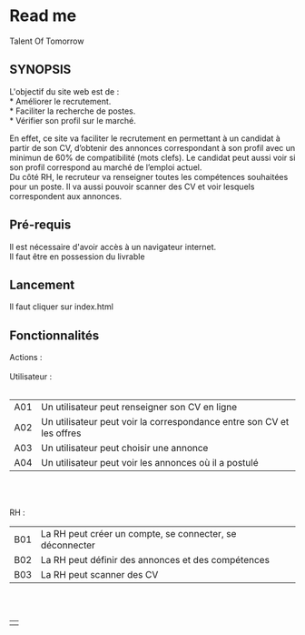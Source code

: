 <html>
  
  <body>
    <div id="wrapper">

<h1>Read me</a></h1> <p>Talent Of Tomorrow</p>
<h2 id="synopsis">SYNOPSIS</h2>
<p></p>
<p>L'objectif du site web est de :</br>
* Améliorer le recrutement. </br>
* Faciliter la recherche de postes. </br>
* Vérifier son profil sur le marché.</br>


En effet, ce site va faciliter le recrutement en permettant à un candidat à partir de son CV, d’obtenir des annonces correspondant à son profil avec un minimun de 60% de compatibilité (mots clefs). Le candidat peut aussi voir si son profil correspond au marché de l’emploi actuel. </br>
Du côté RH, le recruteur va renseigner toutes les compétences souhaitées pour un poste. Il va aussi pouvoir scanner des CV et voir lesquels correspondent aux annonces.
<h2 id="important">Pré-requis</h2>
<p>Il est nécessaire d'avoir accès à un navigateur internet.</br>Il faut être en possession du livrable </p>
<h2 id="important">Lancement</h2>
<p>Il faut cliquer sur index.html</p>
<h2 id="important">Fonctionnalités</h2>
<table>
Actions :
</br>
</br>
Utilisateur :
<table>
<tr>
<td>A01</td>
<td>Un utilisateur peut renseigner son CV en ligne</td>
</tr>
<tr>
<td>A02</td>
<td>Un utilisateur peut voir la correspondance entre son CV et les offres</td>
<tr>
<td>A03</td>
<td>Un utilisateur peut choisir une annonce</td>
</tr>
<td>A04</td>
<td>Un utilisateur peut voir les annonces où il a postulé</td>
</tr>
</table>
</br></br>

RH :
<table>
<tr>
<td>B01</td>
<td>La RH peut créer un compte, se connecter, se déconnecter</td>
</tr>
<tr>
<td>B02</td>
<td>La RH peut définir des annonces et des compétences</td>
<tr>
<td>B03</td>
<td>La RH peut scanner des CV</td>
</tr>
</table>
</br></br>
<table>
<tr>
<td>

